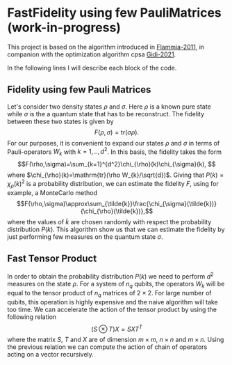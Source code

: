 # FastFidelity using few PauliMatrices (work-in-progress)

This project is based on the algorithm introduced in [Flammia-2011](http://dx.doi.org/10.1103/PhysRevLett.106.230501), in companion with the optimization algorithm cpsa [Gidi-2021]().

In the following lines I will describe each block of the code.
## Fidelity using few Pauli Matrices
Let's consider two density states $\rho$ and $\sigma$. Here $\rho$ is a known pure state while $\sigma$ is the a quantum state that has to be reconstruct. The fidelity between these two states is given by
$$F(\rho,\sigma)=\mathrm{tr}(\sigma\rho). $$
For our purposes, it is convenient to expand our states $\rho$ and $\sigma$ in terms of Pauli-operators $W_{k}$ with $k=1,..,d^2$. In this basis, the fidelity takes the form
$$F(\rho,\sigma)=\sum_{k=1}^{d^2}\chi_{\rho}(k)\chi_{\sigma}(k), $$
where $\chi_{\rho}(k)=\mathrm{tr}(\rho W_{k}/\sqrt{d})$. Giving that $P(k)=\chi_{\rho}(k)^2$ is a probability distribution, we can estimate the fidelity $F$, using for example, a MonteCarlo method
$$F(\rho,\sigma)\approx\sum_{\tilde{k}}\frac{\chi_{\sigma}(\tilde{k})}{\chi_{\rho}(\tilde{k})},$$ 
where the values of $\tilde{k}$ are chosen randomly with respect the probability distribution $P(k)$. This algorithm show us that we can estimate the fidelity by just performing few measures on the quantum state $\sigma$.
## Fast Tensor Product

In order to obtain the probability distribution $P(k)$ we need to perform $d^2$ measures on the state $\rho$. For a system of $n_{q}$ qubits, the operators $W_{k}$ will be equal to the tensor product of $n_{q}$ matrices of $2\times2$. For large number of qubits, this operation is highly expensive and the naive algorithm will take too time. We can accelerate the action of the tensor product by using the following relation
$$(S\otimes T)X=SXT^{T}$$
where the matrix $S$, $T$ and $X$ are of dimension $m\times m$, $n\times n$ and $m\times n$. Using the previous relation we can compute the action of chain of operators acting on a vector recursively.


